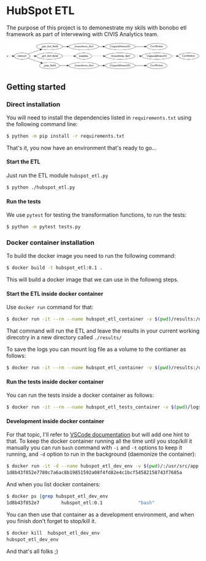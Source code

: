 # HubSpot ETL

The purpose of this project is to demonestrate my skils with bonobo etl framework as part of intervewing with CIVIS Analytics team.

![HubSpot ETL Graph](graph.png "HubSpot ETL Graph")

## Getting started

### Direct installation

You will need to install the dependencies listed in `requirements.txt` using the following command line:

```bash
$ python -m pip install -r requirements.txt
```

That's it, you now have an environment that's ready to go...

#### Start the ETL

Just run the ETL module `hubspot_etl.py`

```bash
$ python ./hubspot_etl.py
```

#### Run the tests

We use `pytest` for testing the transformation functions, to run the tests:

```bash
$ python -m pytest tests.py
```

### Docker container installation

To build the docker image you need to run the following command:

```bash
$ docker build -t hubspot_etl:0.1 .
```

This will build a docker image that we can use in the followng steps.

#### Start the ETL inside docker container

Use `docker run` command for that:

```bash
$ docker run -it --rm --name hubspot_etl_container -v $(pwd)/results:/usr/src/app/results hubspot_etl:0.1
```

That command will run the ETL and leave the results in your current working direcotry in a new directory called `./results/`

To save the logs you can mount log file as a volume to the contianer as follows:

```bash
$ docker run -it --rm --name hubspot_etl_container -v $(pwd)/results:/usr/src/app/results -v $(pwd)/logs/:/usr/src/app/logs hubspot_etl:0.1
```

#### Run the tests inside docker container

You can run the tests inside a docker container as follows:
```bash
$ docker run -it --rm --name hubspot_etl_tests_container -v $(pwd)/logs/:/usr/src/app/logs hubspot_etl:0.1 python -m pytest tests.py
```

#### Development inside docker container

For that topic, I'll refer to [VSCode documentation](https://code.visualstudio.com/docs/remote/attach-container#:~:text=To%20attach%20to%20a%20Docker,you%20want%20to%20connect%20to.) but will add one hint to that.
To keep the docker container running all the time until you stop/kill it manually you can run `bash` command with `-i` and `-t` options to keep it running, and `-d` option to run in the background (daemonize the container):
```bash
$ docker run -it -d --name hubspot_etl_dev_env -v $(pwd)/:/usr/src/app hubspot_etl:0.1 bash
1d8b43f852e7780c7a6ac8b19851592a08f4fd82e4c1bcf54582158743f7685a
```

And when you list docker containers:
```bash
$ docker ps |grep hubspot_etl_dev_env
1d8b43f852e7        hubspot_etl:0.1             "bash"                   35 seconds ago      Up 34 seconds                                                                  hubspot_etl_dev_env
```

You can then use that container as a development environment, and when you finish don't forget to stop/kill it.
```bash
$ docker kill  hubspot_etl_dev_env
hubspot_etl_dev_env
```

And that's all folks ;)

